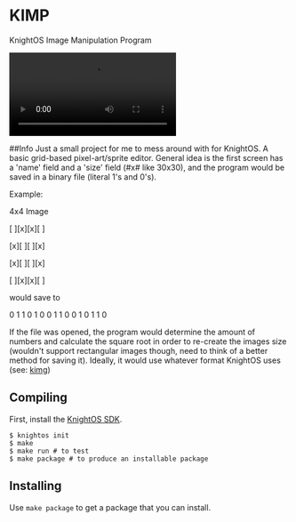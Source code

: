 # KIMP
KnightOS Image Manipulation Program

![KIMP](https://sr.ht/W6N6.mp4)


##Info
Just a small project for me to mess around with for KnightOS. A basic grid-based pixel-art/sprite editor. General idea is the first screen has a 'name' field and a 'size' field (#x# like 30x30), and the program would be saved in a binary file (literal 1's and 0's).

Example:

4x4 Image

[ ][x][x][ ]

[x][ ][ ][x]

[x][ ][ ][x]

[ ][x][x][ ]

would save to

0 1 1 0
1 0 0 1
1 0 0 1
0 1 1 0

If the file was opened, the program would determine the amount of numbers and calculate the square root in order to re-create the images size (wouldn't support rectangular images though, need to think of a better method for saving it). Ideally, it would use whatever format KnightOS uses (see: [kimg](https://github.com/knightos/kimg))


## Compiling

First, install the [KnightOS SDK](http://www.knightos.org/sdk).

    $ knightos init
    $ make
    $ make run # to test
    $ make package # to produce an installable package

## Installing

Use `make package` to get a package that you can install.

